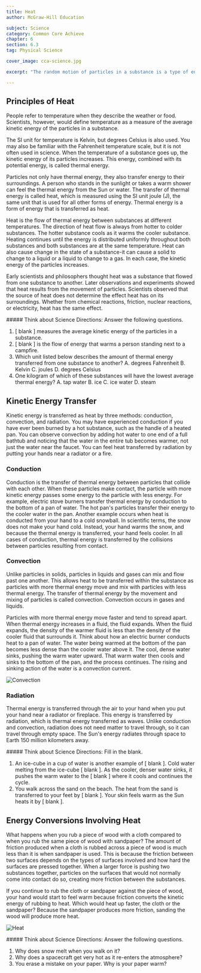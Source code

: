 ```yaml
---
title: Heat
author: McGraw-Hill Education

subject: Science
category: Common Core Achieve
chapter: 6
section: 6.3
tag: Physical Science

cover_image: cca-science.jpg

excerpt: "The random motion of particles in a substance is a type of energy. This energy is transferred from one object to another in the form of heat. Learn how heat can transfer from one substance to another by three different methods: conduction, convection, and radiation."

---
```

## Principles of Heat

People refer to temperature when they describe the weather or food. Scientists, however, would define temperature as a measure of the average kinetic energy of the particles in a substance.

The SI unit for temperature is Kelvin, but degrees Celsius is also used. You may also be familiar with the Fahrenheit temperature scale, but it is not often used in science. When the temperature of a substance goes up, the kinetic energy of its particles increases. This energy, combined with its potential energy, is called thermal energy.

Particles not only have thermal energy, they also transfer energy to their surroundings. A person who stands in the sunlight or takes a warm shower can feel the thermal energy from the Sun or water. The transfer of thermal energy is called heat, which is measured using the SI unit joule (J), the same unit that is used for all other forms of energy. Thermal energy is a form of energy that is transferred as heat.

Heat is the flow of thermal energy between substances at different temperatures. The direction of heat flow is always from hotter to colder substances. The hotter substance cools as it warms the cooler substance. Heating continues until the energy is distributed uniformly throughout both substances and both substances are at the same temperature. Heat can also cause change in the state of a substance-it can cause a solid to change to a liquid or a liquid to change to a gas. In each case, the kinetic energy of the particles increases.

Early scientists and philosophers thought heat was a substance that flowed from one substance to another. Later observations and experiments showed that heat results from the movement of particles. Scientists observed that the source of heat does not determine the effect heat has on its surroundings. Whether from chemical reactions, friction, nuclear reactions, or electricity, heat has the same effect.

<div class="card-panel" markdown="1">
##### Think about Science
Directions: Answer the following questions.

  1. [ blank ] measures the average kinetic energy of the particles in a
  substance.
  2. [ blank ] is the flow of energy that warms a person standing next to
  a campfire.
  3. Which unit listed below describes the amount of thermal energy transferred from one substance to another?
    A. degrees Fahrenheit
    B. Kelvin
    C. joules
    D. degrees Celsius
  4. One kilogram of which of these substances will have the lowest average thermal energy?
    A. tap water
    B. ice
    C. ice water
    D. steam
</div>

## Kinetic Energy Transfer

Kinetic energy is transferred as heat by three methods: conduction, convection, and radiation. You may have experienced conduction if you have ever been burned by a hot substance, such as the handle of a heated pan. You can observe convection by adding hot water to one end of a full bathtub and noticing that the water in the entire tub becomes warmer, not just the water near the faucet. You can feel heat transferred by radiation by putting your hands near a radiator or a fire.

### Conduction

Conduction is the transfer of thermal energy between particles that collide with each other. When these particles make contact, the particle with more kinetic energy passes some energy to the particle with less energy. For example, electric stove burners transfer thermal energy by conduction to the bottom of a pan of water. The hot pan's particles transfer their energy to the cooler water in the pan. Another example occurs when heat is conducted from your hand to a cold snowball. In scientific terms, the snow does not make your hand cold. Instead, your hand warms the snow, and because the thermal energy is transferred, your hand feels cooler. In all cases of conduction, thermal energy is transferred by the collisions between particles resulting from contact.

### Convection

Unlike particles in solids, particles in liquids and gases can mix and flow past one another. This allows heat to be transferred within the substance as particles with more thermal energy move and mix with particles with less thermal energy. The transfer of thermal energy by the movement and mixing of particles is called convection. Convection occurs in gases and liquids.

Particles with more thermal energy move faster and tend to spread apart. When thermal energy increases in a fluid, the fluid expands. When the fluid expands, the density of the warmer fluid is less than the density of the cooler fluid that surrounds it. Think about how an electric burner conducts heat to a pan of water. The water being warmed at the bottom of the pan becomes less dense than the cooler water above it. The cool, dense water sinks, pushing the warm water upward. That warm water then cools and sinks to the bottom of the pan, and the process continues. The rising and sinking action of the water is a convection current.

![Convection]()

### Radiation

Thermal energy is transferred through the air to your hand when you put your hand near a radiator or fireplace. This energy is transferred by radiation, which is thermal energy transferred as waves. Unlike conduction and convection, radiation does not need matter to travel through, so it can travel through empty space. The Sun's energy radiates through space to Earth 150 million kilometers away.

<div class="card-panel" markdown="1">
##### Think about Science
Directions: Fill in the blank.

  1. An ice-cube in a cup of water is another example of [ blank ]. Cold  water melting from the ice-cube [ blank ]. As the cooler, denser water sinks, it pushes the warm water to the [ blank ] where it cools and continues the cycle.
  2. You walk across the sand on the beach. The heat from the sand is transferred to your feet by [ blank ]. Your skin feels warm as the Sun heats it by [ blank ].
</div>

## Energy Conversions Involving Heat

What happens when you rub a piece of wood with a cloth compared to when you rub the same piece of wood with sandpaper? The amount of friction produced when a cloth is rubbed across a piece of wood is much less than it is when sandpaper is used. This is because the friction between two surfaces depends on the types of surfaces involved and how hard the surfaces are pressed together. When a larger force is pushing two substances together, particles on the surfaces that would not normally come into contact do so, creating more friction between the substances.

If you continue to rub the cloth or sandpaper against the piece of wood, your hand would start to feel warm because friction converts the kinetic energy of rubbing to heat. Which would heat up faster, the cloth or the sandpaper? Because the sandpaper produces more friction, sanding the wood will produce more heat.

![Heat]()

<div class="card-panel" markdown="1">
##### Think about Science
Directions: Answer the following questions.

  1. Why does snow melt when you walk on it?
  2. Why does a spacecraft get very hot as it re-enters the atmosphere?
  3. You erase a mistake on your paper. Why is your paper warm?
</div>
